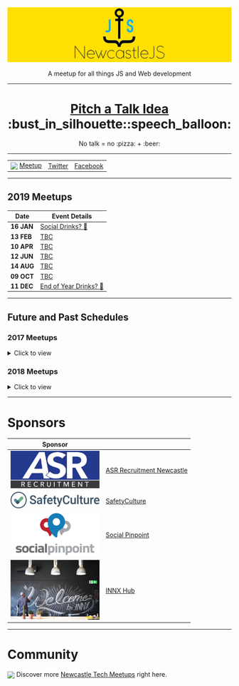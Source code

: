 <a href="https://www.meetup.com/NewcastleJS-JavaScript-Meetup/">
<img 
	src="newcastlejs-banner.jpg" 
	alt="NewcastleJS Meetup Logo" 
/>

</a>

<p align="center">A meetup for all things JS and Web development</p>


----

<h1 align="center"> <a href="https://github.com/newwwie/newcastlejs-meetup/issues/new"> Pitch a Talk Idea</a> :bust_in_silhouette::speech_balloon: </h1>

<p align="center">No talk = no :pizza: + :beer:</p>


----

<table>
	<tr> 
		<td> <img src="https://pbs.twimg.com/profile_images/875701356849504256/x8t7RxeV_400x400.jpg" height="30px" valign="middle" /> <a href="https://www.meetup.com/NewcastleJS-JavaScript-Meetup/">Meetup</a></td>
		<td> <a href="https://twitter.com/newcastlejs">Twitter</a></td>
		<td> <a href="https://www.facebook.com/groups/newcastlejs/">Facebook</a> </td>
	</tr>
</table>


----

## 2019 Meetups

| Date | Event Details |
| --- | --- |
| **16 JAN** | [Social Drinks? :beer:](https://www.meetup.com/NewcastleJS-JavaScript-Meetup/events/) |
| **13 FEB** | [TBC](https://www.meetup.com/NewcastleJS-JavaScript-Meetup/events/) |
| **10 APR** | [TBC](https://www.meetup.com/NewcastleJS-JavaScript-Meetup/events/) |
| **12 JUN** | [TBC](https://www.meetup.com/NewcastleJS-JavaScript-Meetup/events/) |
| **14 AUG** | [TBC](https://www.meetup.com/NewcastleJS-JavaScript-Meetup/events/) |
| **09 OCT** | [TBC](https://www.meetup.com/NewcastleJS-JavaScript-Meetup/events/) |
| **11 DEC** | [End of Year Drinks? :santa:](https://www.meetup.com/NewcastleJS-JavaScript-Meetup/events/) |


----

## Future and Past Schedules

### 2017 Meetups

<details>
	<summary> Click to view </summary>

| Date | Event Details |
| --- | --- |
| **08 FEB** | [Darren Nolan - React + BaconJS](https://www.meetup.com/NewcastleJS-JavaScript-Meetup/events/237059243/) |
| **08 MAR** | [Kris Howard - Knit One Compute One / Will Dampney - Code Quality in Node.JS](https://www.meetup.com/NewcastleJS-JavaScript-Meetup/events/238201912/) |
| **12 APR** | [Mike Riethmuller - Fluid Web Typography](https://www.meetup.com/NewcastleJS-JavaScript-Meetup/events/239002104/) |
| **10 MAY** | [Casual Drinks at The Edwards](https://www.meetup.com/NewcastleJS-JavaScript-Meetup/events/239863755/) |
| **14 JUN** | [Ethan Williams and Matt Murphy - Serverless Apps in AWS](https://www.meetup.com/NewcastleJS-JavaScript-Meetup/events/240659737/) |
| **19 JUL** | [Sean Standen - Angular at Homesales.com.au](https://www.meetup.com/NewcastleJS-JavaScript-Meetup/events/241393173/) |
| **09 AUG** | [Klee Thomas and Anjali Wadhwa - Postman](https://www.meetup.com/NewcastleJS-JavaScript-Meetup/events/242187309/) |
| **13 SEP** | N/A |
| **11 OCT** | [Josh Doolan - DockerTron](https://www.meetup.com/NewcastleJS-JavaScript-Meetup/events/243893733/) |
| **08 NOV** | N/A |
| **14 DEC** | N/A |
</details>



### 2018 Meetups
<details>
	<summary> Click to view </summary>

| Date | Event Details |
| --- | --- |
| **28 FEB** | [Evolution of NIB's Design System](https://www.meetup.com/NewcastleJS-JavaScript-Meetup/events/248011877/) |
| **14 MAR** | [Matt Stow - A Room with a Vue](https://www.meetup.com/NewcastleJS-JavaScript-Meetup/events/248243867/) |
| **11 APR** | [2 Lighting Talks - API developer and charts!](https://www.meetup.com/NewcastleJS-JavaScript-Meetup/events/249583312/) |
| **09 MAY** | [Hrvoje Tutman - CloudSense: Heroku and NodeJS](https://www.meetup.com/NewcastleJS-JavaScript-Meetup/events/250353811/) |
| **13 JUN** | [Cathy Lill - Functional Programming for the Rest of Us](https://www.meetup.com/NewcastleJS-JavaScript-Meetup/events/251425666) |
| **11 JUL** | [Will Falconer - Flying Pink Flamingo (and point clouds) - 3D with React, ThreeJS](https://www.meetup.com/NewcastleJS-JavaScript-Meetup/events/252421398/) |
| **08 AUG** | [David Boyd - Moving towards Serverless?](https://www.meetup.com/NewcastleJS-JavaScript-Meetup/events/253449640/) |
| **12 SEP** | [Matt Stow - Intro to WebVR using A-Frame](https://www.meetup.com/NewcastleJS-JavaScript-Meetup/events/253638634/) |
| **10 OCT** | [Ben Cull - Embedding Javascript from Vanilla to Embedded Components](https://www.meetup.com/NewcastleJS-JavaScript-Meetup/events/253638643/) |
| **14 NOV** | [TBC](https://www.meetup.com/NewcastleJS-JavaScript-Meetup/events/253638650/) |
| **12 DEC** | [End of Year Drinks?](https://www.meetup.com/NewcastleJS-JavaScript-Meetup/events/253638709/) :santa: :beer: |

</details>

----

# Sponsors

| Sponsor |  |
| --- | --- |
| <img src="sponsors/asrrecruitment.jpeg" width="200px" /> | [ASR Recruitment Newcastle](http://www.asrrecruitment.com.au/) |
| <img src="sponsors/safetyculture.png" width="200px" /> | [SafetyCulture](https://safetyculture.com/) |
| <img src="sponsors/socialpinpoint.jpg" width="200px" /> | [Social Pinpoint](https://www.socialpinpoint.com/) |
| <img src="sponsors/innx.jpg" width="200px" /> | [INNX Hub](https://innx.com.au/)  |

----

# Community

<img src="https://pbs.twimg.com/profile_images/875701356849504256/x8t7RxeV_400x400.jpg" height="30px" valign="middle"/> Discover more [Newcastle Tech Meetups](https://www.meetup.com/find/tech/?allMeetups=false&radius=2&userFreeform=Newcastle%2C+Australia&mcId=z1000658&mcName=Newcastle%2C+AU&sort=recommended&eventFilter=all) right here.
